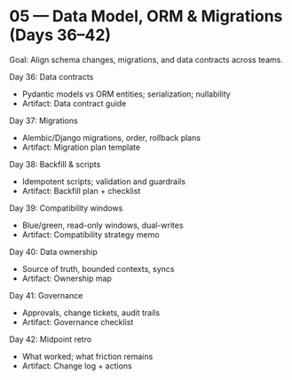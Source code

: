 # 05 — Data Model, ORM & Migrations (Days 36–42)

Goal: Align schema changes, migrations, and data contracts across teams.

Day 36: Data contracts
- Pydantic models vs ORM entities; serialization; nullability
- Artifact: Data contract guide

Day 37: Migrations
- Alembic/Django migrations, order, rollback plans
- Artifact: Migration plan template

Day 38: Backfill & scripts
- Idempotent scripts; validation and guardrails
- Artifact: Backfill plan + checklist

Day 39: Compatibility windows
- Blue/green, read-only windows, dual-writes
- Artifact: Compatibility strategy memo

Day 40: Data ownership
- Source of truth, bounded contexts, syncs
- Artifact: Ownership map

Day 41: Governance
- Approvals, change tickets, audit trails
- Artifact: Governance checklist

Day 42: Midpoint retro
- What worked; what friction remains
- Artifact: Change log + actions
